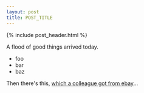 ```yaml
---
layout: post
title: POST_TITLE
---
```


{% include post_header.html %}

A flood of good things arrived today.

* foo
* bar
* baz

Then there's this, [which a colleague got from ebay](http://shortgirls.net/ZYZJYF)...

